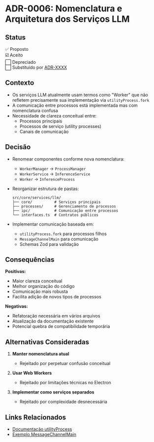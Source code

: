 # ADR-0006: Nomenclatura e Arquitetura dos Serviços LLM

## Status

✅ Proposto  
☑️ Aceito  
⬜️ Depreciado  
⬜️ Substituído por [ADR-XXXX](link)

## Contexto

- Os serviços LLM atualmente usam termos como "Worker" que não refletem precisamente sua implementação via `utilityProcess.fork`
- A comunicação entre processos está implementada mas com nomenclatura confusa
- Necessidade de clareza conceitual entre:
  - Processos principais
  - Processos de serviço (utility processes)
  - Canais de comunicação

## Decisão

- Renomear componentes conforme nova nomenclatura:
  - `WorkerManager` → `ProcessManager`
  - `WorkerService` → `InferenceService` 
  - `Worker` → `InferenceProcess`

- Reorganizar estrutura de pastas:
  ```
  src/core/services/llm/
  ├── core/          # Serviços principais
  ├── processes/     # Gerenciamento de processos
  ├── ipc/           # Comunicação entre processos
  └── interfaces.ts  # Contratos públicos
  ```

- Implementar comunicação baseada em:
  - `utilityProcess.fork` para processos filhos
  - `MessageChannelMain` para comunicação
  - Schemas Zod para validação

## Consequências

**Positivas:**
- Maior clareza conceitual
- Melhor organização do código
- Comunicação mais robusta
- Facilita adição de novos tipos de processos

**Negativas:**
- Refatoração necessária em vários arquivos
- Atualização da documentação existente
- Potencial quebra de compatibilidade temporária

## Alternativas Consideradas

1. **Manter nomenclatura atual**
   - Rejeitado por perpetuar confusão conceitual

2. **Usar Web Workers**
   - Rejeitado por limitações técnicas no Electron

3. **Implementar como serviços separados**
   - Rejeitado por complexidade desnecessária

## Links Relacionados

- [Documentação utilityProcess](https://www.electronjs.org/docs/latest/api/utility-process)
- [Exemplo MessageChannelMain](https://github.com/electron/electron/blob/main/docs/api/message-channel-main.md)